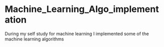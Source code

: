# Machine_Learning_Algo_implementation
During my self study for machine learning I implemented some of the machine learning algorithms
